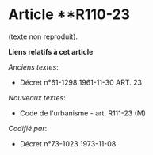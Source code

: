 # Article **R110-23

(texte non reproduit).

**Liens relatifs à cet article**

_Anciens textes_:

  - Décret n°61-1298 1961-11-30 ART. 23

_Nouveaux textes_:

  - Code de l'urbanisme - art. R111-23 (M)

_Codifié par_:

  - Décret n°73-1023 1973-11-08
